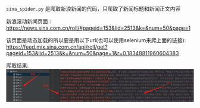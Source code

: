 `sina_spider.py` 是爬取新浪新闻的代码，只爬取了新闻标题和新闻正文内容

新浪滚动新闻页面 : 
https://news.sina.com.cn/roll/#pageid=153&lid=2513&k=&num=50&page=1

该页面是动态加载的所以要是用以下url(也可以使用selenium来爬上面的链接):
https://feed.mix.sina.com.cn/api/roll/get?pageid=153&lid=2513&k=&num=50&page=1&r=0.18348811960604383

爬取结果:
![](iamges/result.png)